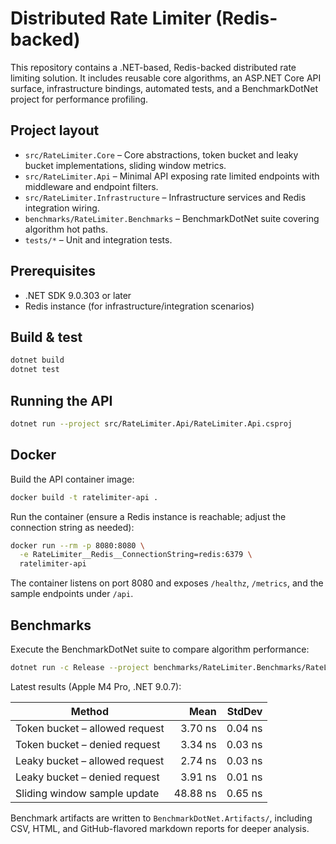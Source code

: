 # Distributed Rate Limiter (Redis-backed)

This repository contains a .NET-based, Redis-backed distributed rate limiting solution. It includes reusable core algorithms, an ASP.NET Core API surface, infrastructure bindings, automated tests, and a BenchmarkDotNet project for performance profiling.

## Project layout

- `src/RateLimiter.Core` – Core abstractions, token bucket and leaky bucket implementations, sliding window metrics.
- `src/RateLimiter.Api` – Minimal API exposing rate limited endpoints with middleware and endpoint filters.
- `src/RateLimiter.Infrastructure` – Infrastructure services and Redis integration wiring.
- `benchmarks/RateLimiter.Benchmarks` – BenchmarkDotNet suite covering algorithm hot paths.
- `tests/*` – Unit and integration tests.

## Prerequisites

- .NET SDK 9.0.303 or later
- Redis instance (for infrastructure/integration scenarios)

## Build & test

```bash
dotnet build
dotnet test
```

## Running the API

```bash
dotnet run --project src/RateLimiter.Api/RateLimiter.Api.csproj
```

## Docker

Build the API container image:

```bash
docker build -t ratelimiter-api .
```

Run the container (ensure a Redis instance is reachable; adjust the connection string as needed):

```bash
docker run --rm -p 8080:8080 \
  -e RateLimiter__Redis__ConnectionString=redis:6379 \
  ratelimiter-api
```

The container listens on port 8080 and exposes `/healthz`, `/metrics`, and the sample endpoints under `/api`.

## Benchmarks

Execute the BenchmarkDotNet suite to compare algorithm performance:

```bash
dotnet run -c Release --project benchmarks/RateLimiter.Benchmarks/RateLimiter.Benchmarks.csproj
```

Latest results (Apple M4 Pro, .NET 9.0.7):

| Method | Mean | StdDev |
| --- | ---: | ---: |
| Token bucket – allowed request | 3.70 ns | 0.04 ns |
| Token bucket – denied request | 3.34 ns | 0.03 ns |
| Leaky bucket – allowed request | 2.74 ns | 0.03 ns |
| Leaky bucket – denied request | 3.91 ns | 0.01 ns |
| Sliding window sample update | 48.88 ns | 0.65 ns |

Benchmark artifacts are written to `BenchmarkDotNet.Artifacts/`, including CSV, HTML, and GitHub-flavored markdown reports for deeper analysis.

